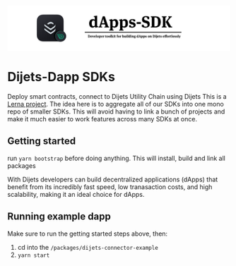 <div align="center">
  <img src="resources/dapps-sdk.png?raw=true">
</div>

# Dijets-Dapp SDKs

Deploy smart contracts, connect to Dijets Utility Chain using Dijets
This is a [Lerna project](https://github.com/lerna/lerna). The idea here is to aggregate all of our SDKs into one mono repo of smaller SDKs. This will avoid having to link a bunch of projects and make it much easier to work features across many SDKs at once.

## Getting started

run `yarn bootstrap` before doing anything. This will install, build and link all packages

With Dijets developers can build decentralized applications (dApps) that benefit from its incredibly fast speed, low tranasaction costs, and high scalability, making it an ideal choice for dApps. 

## Running example dapp

Make sure to run the getting started steps above, then:

1. cd into the `/packages/dijets-connector-example`
2. `yarn start`
